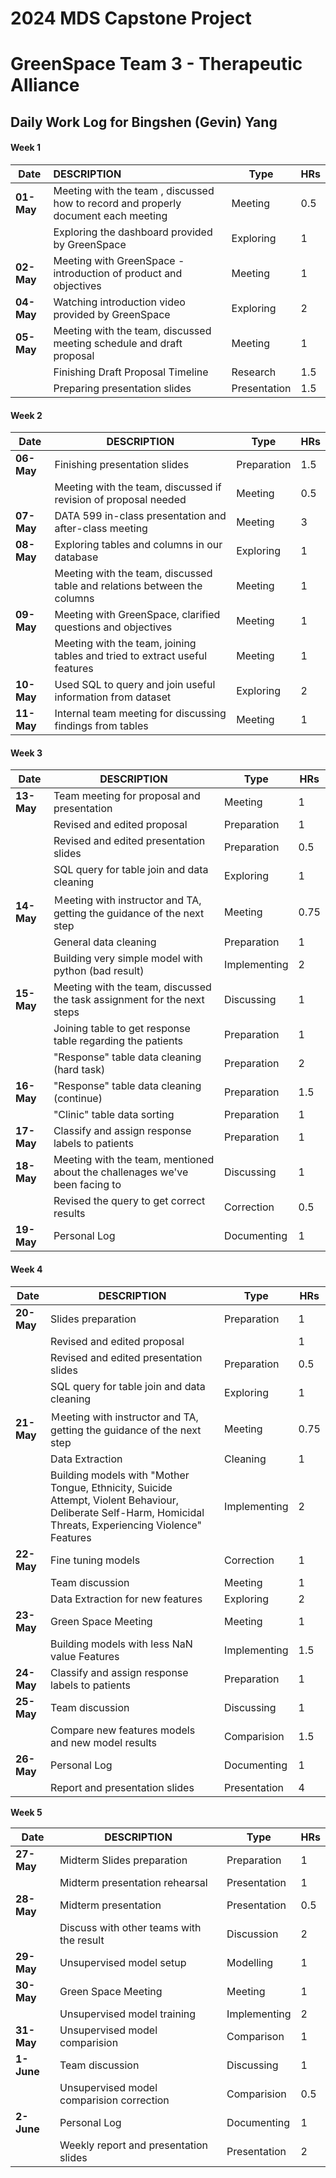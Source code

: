 # 2024 MDS Capstone Project 

# GreenSpace Team 3 - Therapeutic Alliance

## Daily Work Log for Bingshen (Gevin) Yang


#### Week 1 

| Date       | DESCRIPTION                                                  | Type         | HRs  |
| ---------- | :----------------------------------------------------------- | ------------ | ---- |
| **01-May** | Meeting with the team , discussed how to record and properly document each meeting | Meeting      | 0.5  |
|            | Exploring the dashboard provided by GreenSpace               | Exploring    | 1    |
| **02-May** | Meeting with GreenSpace - introduction of product and objectives | Meeting      | 1    |
| **04-May** | Watching introduction video provided by GreenSpace           | Exploring    | 2    |
| **05-May** | Meeting with the team, discussed meeting schedule and draft proposal | Meeting      | 1    |
|            | Finishing Draft Proposal Timeline                            | Research     | 1.5  |
|            | Preparing presentation slides                                | Presentation | 1.5  |


#### Week 2

| Date       | DESCRIPTION                                                  | Type        | HRs  |
| ---------- | ------------------------------------------------------------ | ----------- | ---- |
| **06-May** | Finishing presentation slides                                | Preparation | 1.5  |
|            | Meeting with the team, discussed if revision of proposal needed | Meeting     | 0.5  |
| **07-May** | DATA 599 in-class presentation and after-class meeting       | Meeting     | 3    |
| **08-May** | Exploring tables and columns in our database                 | Exploring   | 1    |
|            | Meeting with the team, discussed table and relations between the columns | Meeting     | 1    |
| **09-May** | Meeting with GreenSpace, clarified questions and objectives  | Meeting     | 1    |
|            | Meeting with the team, joining tables and tried to extract useful features | Meeting     | 1    |
| **10-May** | Used SQL to query and join useful information from dataset   | Exploring   | 2    |
| **11-May** | Internal team meeting for discussing findings from tables    | Meeting     | 1    |


#### Week 3

| Date       | DESCRIPTION                                                  | Type         | HRs  |
| ---------- | ------------------------------------------------------------ | ------------ | ---- |
| **13-May** | Team meeting for proposal and presentation                   | Meeting      | 1    |
|            | Revised and edited proposal                                  | Preparation  | 1    |
|            | Revised and edited presentation slides                       | Preparation  | 0.5  |
|            | SQL query for table join and data cleaning                   | Exploring    | 1    |
| **14-May** | Ｍeeting with instructor and TA, getting the guidance of the next step | Meeting      | 0.75 |
|            | General data cleaning                                        | Preparation  | 1    |
|            | Building very simple model with python (bad result)          | Implementing | 2    |
| **15-May** | Meeting with the team, discussed the task assignment for the next steps | Discussing   | 1    |
|            | Joining table to get response table regarding the patients   | Preparation  | 1    |
|            | "Response" table data cleaning (hard task)                   | Preparation  | 2    |
| **16-May** | "Response" table data cleaning (continue)                    | Preparation  | 1.5  |
|            | "Clinic" table data sorting                                  | Preparation  | 1    |
| **17-May** | Classify and assign response labels to patients              | Preparation  | 1    |
| **18-May** | Meeting with the team, mentioned about the challenages we've been facing to | Discussing   | 1    |
|            | Revised the query to get correct results                     | Correction   | 0.5  |
| **19-May** | Personal Log                                                 | Documenting  | 1    |



#### Week 4

| Date       | DESCRIPTION                                                  | Type         | HRs  |
| ---------- | ------------------------------------------------------------ | ------------ | ---- |
| **20-May** | Slides preparation                                           | Preparation  | 1    |
|            | Revised and edited proposal                                  |              | 1    |
|            | Revised and edited presentation slides                       | Preparation  | 0.5  |
|            | SQL query for table join and data cleaning                   | Exploring    | 1    |
| **21-May** | Ｍeeting with instructor and TA, getting the guidance of the next step | Meeting      | 0.75 |
|            | Data Extraction                                              | Cleaning     | 1    |
|            | Building models with "Mother Tongue, Ethnicity, Suicide Attempt, Violent Behaviour, Deliberate Self-Harm, Homicidal Threats, Experiencing Violence" Features | Implementing | 2    |
| **22-May** | Fine tuning models                                           | Correction   | 1    |
|            | Team discussion                                              | Meeting      | 1    |
|            | Data Extraction for new features                             | Exploring    | 2    |
| **23-May** | Green Space Meeting                                          | Meeting      | 1    |
|            | Building models with less NaN value Features                 | Implementing | 1.5  |
| **24-May** | Classify and assign response labels to patients              | Preparation  | 1    |
| **25-May** | Team discussion                                              | Discussing   | 1    |
|            | Compare new features models and new model results            | Comparision  | 1.5  |
| **26-May** | Personal Log                                                 | Documenting  | 1    |
|            | Report and presentation slides                               | Presentation | 4    |



**Week 5**

| Date       | DESCRIPTION                               | Type         | HRs  |
| ---------- | ----------------------------------------- | ------------ | ---- |
| **27-May** | Midterm Slides preparation                | Preparation  | 1    |
|            | Midterm presentation rehearsal            | Presentation | 1    |
| **28-May** | Midterm presentation                      | Presentation | 0.5  |
|            | Discuss with other teams with the result  | Discussion   | 2    |
| **29-May** | Unsupervised model setup                  | Modelling    | 1    |
| **30-May** | Green Space Meeting                       | Meeting      | 1    |
|            | Unsupervised model training               | Implementing | 2    |
| **31-May** | Unsupervised model comparision            | Comparison   | 1    |
| **1-June** | Team discussion                           | Discussing   | 1    |
|            | Unsupervised model comparision correction | Comparision  | 0.5  |
| **2-June** | Personal Log                              | Documenting  | 1    |
|            | Weekly report and presentation slides     | Presentation | 2    |

